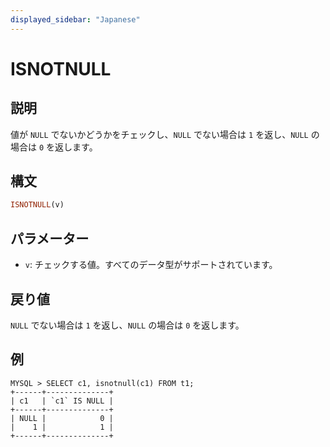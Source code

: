 ```yaml
---
displayed_sidebar: "Japanese"
---
```


# ISNOTNULL

## 説明

値が `NULL` でないかどうかをチェックし、`NULL` でない場合は `1` を返し、`NULL` の場合は `0` を返します。

## 構文

```Haskell
ISNOTNULL(v)
```

## パラメーター

- `v`: チェックする値。すべてのデータ型がサポートされています。

## 戻り値

`NULL` でない場合は `1` を返し、`NULL` の場合は `0` を返します。

## 例

```plain text
MYSQL > SELECT c1, isnotnull(c1) FROM t1;
+------+--------------+
| c1   | `c1` IS NULL |
+------+--------------+
| NULL |            0 |
|    1 |            1 |
+------+--------------+
```
